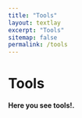 ```yaml
---
title: "Tools"
layout: textlay
excerpt: "Tools"
sitemap: false
permalink: /tools
---
```


# Tools

**Here you see tools!.**


